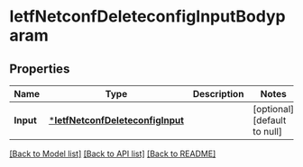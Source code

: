 # IetfNetconfDeleteconfigInputBodyparam

## Properties
Name | Type | Description | Notes
------------ | ------------- | ------------- | -------------
**Input** | [***IetfNetconfDeleteconfigInput**](ietf.netconf.deleteconfig.Input.md) |  | [optional] [default to null]

[[Back to Model list]](../README.md#documentation-for-models) [[Back to API list]](../README.md#documentation-for-api-endpoints) [[Back to README]](../README.md)


